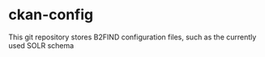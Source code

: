 # ckan-config
This git repository stores B2FIND configuration files, such as
the currently used SOLR schema

